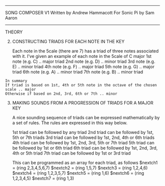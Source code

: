 -------------------------------------------------------------------------------------------

  SONG COMPOSER V1
    Written by Andrew Hammacott
    For Sonic Pi by Sam Aaron

-------------------------------------------------------------------------------------------

  THEORY
  
  2. CONSTRUCTING TRIADS FOR EACH NOTE IN THE KEY

     Each note in the 5cale (there are 7) has a triad of three notes associated with it.
     I've given an example of each note in the 5cale of C major
     1st note (e.g. C) .. major triad
     2nd note (e.g. D) .. minor triad
     3rd note (e.g. E) .. minor triad
     4th note (e.g. F) .. major triad
     5th note (e.g. G) .. major triad
     6th note (e.g. A) .. minor triad
     7th note (e.g. B) .. minor triad

    In summary
    If triad is based on 1st, 4th or 5th note in the octave of the chosen scale .. major
    Otherwise if based on 2nd, 3rd, 6th or 7th .. minor

  3. MAKING SOUNDS FROM A PROGRESSION OF TRIADS FOR A MAJOR KEY
  
     A nice sounding sequence of triads can be expressed mathematically
     by a set of rules.  The rules are expressed in this way below.
	 
	 1st triad can be followed by any triad
	 2nd triad can be followed by 1st, 5th or 7th triads
	 3rd triad can be followed by 1st, 2nd, 4th or 6th triads
	 4th triad can be followed by 1st, 2nd, 3rd, 5th or 7th triad
	 5th triad can be followed by 1st or 6th triad
	 6th triad can be followed by 1st, 2nd, 3rd, 4th or 5th triad
	 7th triad can be followed by 1st or 3rd triad
	 
	 This can be programmed as an array for each triad, as follows
      $nextch1 = (ring 2,3,4,5,6,7)
      $nextch2 = (ring 1,5,7)
      $nextch3 = (ring 1,2,4,6)
      $nextch4 = (ring 1,2,3,5,7)
      $nextch5 = (ring 1,6)
      $nextch6 = (ring 1,2,3,4,5)
      $nextch7 = (ring 1,3)
